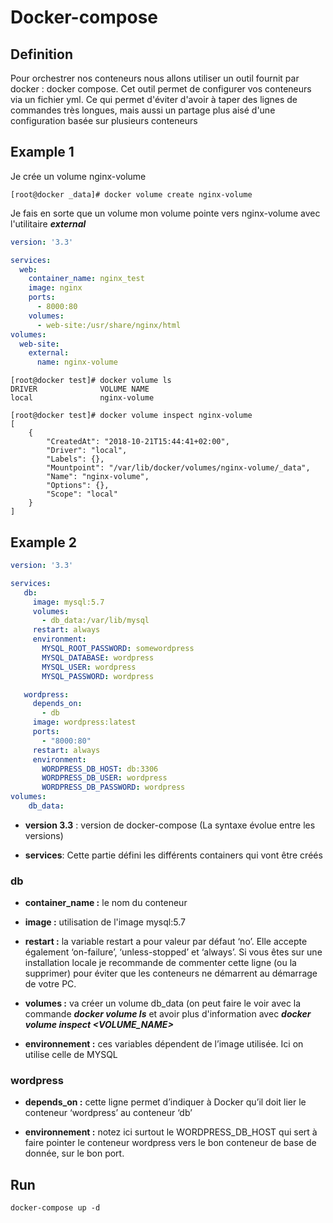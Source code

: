 # Docker-compose

## Definition

Pour orchestrer nos conteneurs nous allons utiliser un outil fournit par docker : docker compose. Cet outil permet de configurer vos conteneurs via un fichier yml. Ce qui permet d'éviter d'avoir à taper des lignes de commandes très longues, mais aussi un partage plus aisé d'une configuration basée sur plusieurs conteneurs

## Example 1

Je crée un volume nginx-volume
```
[root@docker _data]# docker volume create nginx-volume
```

Je fais en sorte que un volume mon volume pointe vers nginx-volume avec l'utilitaire ***external***
```yaml
version: '3.3'

services:
  web:
    container_name: nginx_test
    image: nginx
    ports:
      - 8000:80
    volumes: 
      - web-site:/usr/share/nginx/html
volumes: 
  web-site:
    external:
      name: nginx-volume
```

```
[root@docker test]# docker volume ls
DRIVER              VOLUME NAME
local               nginx-volume
```

```
[root@docker test]# docker volume inspect nginx-volume
[
    {
        "CreatedAt": "2018-10-21T15:44:41+02:00",
        "Driver": "local",
        "Labels": {},
        "Mountpoint": "/var/lib/docker/volumes/nginx-volume/_data",
        "Name": "nginx-volume",
        "Options": {},
        "Scope": "local"
    }
]
```

## Example 2

```yaml
version: '3.3'

services:
   db:
     image: mysql:5.7
     volumes:
       - db_data:/var/lib/mysql
     restart: always
     environment:
       MYSQL_ROOT_PASSWORD: somewordpress
       MYSQL_DATABASE: wordpress
       MYSQL_USER: wordpress
       MYSQL_PASSWORD: wordpress

   wordpress:
     depends_on:
       - db
     image: wordpress:latest
     ports:
       - "8000:80"
     restart: always
     environment:
       WORDPRESS_DB_HOST: db:3306
       WORDPRESS_DB_USER: wordpress
       WORDPRESS_DB_PASSWORD: wordpress
volumes:
    db_data:
  ```

- **version 3.3** : version de docker-compose (La syntaxe évolue entre les versions)

- **services**: Cette partie défini les différents containers qui vont être créés

### db

- **container_name :** le nom du conteneur

- **image :** utilisation de l'image mysql:5.7

- **restart :** la variable restart a pour valeur par défaut ‘no’. Elle accepte également ‘on-failure’, ‘unless-stopped’ et ‘always’. Si vous êtes sur une installation locale je recommande de commenter cette ligne (ou la supprimer) pour éviter que les conteneurs ne démarrent au démarrage de votre PC.

- **volumes :** va créer un volume db_data (on peut faire le voir avec la commande ***docker volume ls*** et avoir plus d'information avec ***docker volume inspect <VOLUME_NAME>***

- **environnement :** ces variables dépendent de l’image utilisée. Ici on utilise celle de MYSQL


### wordpress
- **depends_on :** cette ligne permet d’indiquer à Docker qu’il doit lier le conteneur ‘wordpress’ au conteneur ‘db’

- **environnement :** notez ici surtout le WORDPRESS_DB_HOST qui sert à faire pointer le conteneur wordpress vers le bon conteneur de base de donnée, sur le bon port.


## Run
```
docker-compose up -d
```
